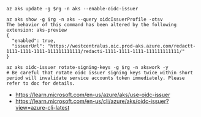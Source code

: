 ```
az aks update -g $rg -n aks --enable-oidc-issuer
```

```
az aks show -g $rg -n aks --query oidcIssuerProfile -otsv
The behavior of this command has been altered by the following extension: aks-preview
{
  "enabled": true,
  "issuerUrl": "https://westcentralus.oic.prod-aks.azure.com/redactt-1111-1111-1111-111111111111/redacti-1111-1111-1111-111111111111/"
}

az aks oidc-issuer rotate-signing-keys -g $rg -n akswork -y
# Be careful that rotate oidc issuer signing keys twice within short period will invalidate service accounts token immediately. Please refer to doc for details.
```

- https://learn.microsoft.com/en-us/azure/aks/use-oidc-issuer
- https://learn.microsoft.com/en-us/cli/azure/aks/oidc-issuer?view=azure-cli-latest
